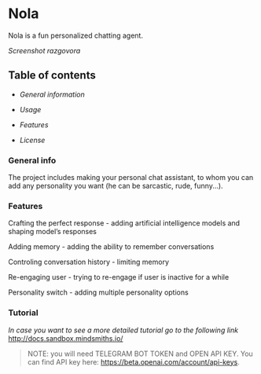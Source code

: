 # Nola

Nola is a fun personalized chatting agent.

*Screenshot razgovora*

## Table of contents

- *General information*

- *Usage*

- *Features*

- *License*


### General info

The project includes making your personal chat assistant, to whom you can add any personality you want (he can be sarcastic, rude, funny...).

### Features

Crafting the perfect response - adding artificial intelligence models and shaping model’s responses

Adding memory - adding the ability to remember conversations

Controling conversation history - limiting memory

Re-engaging user - trying to re-engage if user is inactive for a while

Personality switch - adding multiple personality options 

### Tutorial

*In case you want to see a more detailed tutorial go to the following link*
http://docs.sandbox.mindsmiths.io/

> NOTE: you will need TELEGRAM BOT TOKEN and OPEN API KEY. You can find API key here: https://beta.openai.com/account/api-keys.
